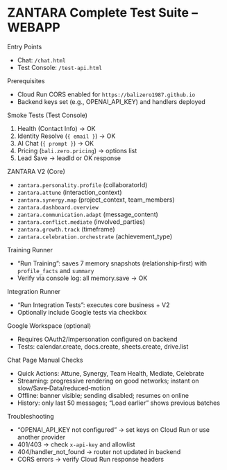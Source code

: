# ZANTARA Complete Test Suite – WEBAPP

Entry Points
- Chat: `/chat.html`
- Test Console: `/test-api.html`

Prerequisites
- Cloud Run CORS enabled for `https://balizero1987.github.io`
- Backend keys set (e.g., OPENAI_API_KEY) and handlers deployed

Smoke Tests (Test Console)
1) Health (Contact Info) → OK
2) Identity Resolve (`{ email }`) → OK
3) AI Chat (`{ prompt }`) → OK
4) Pricing (`bali.zero.pricing`) → options list
5) Lead Save → leadId or OK response

ZANTARA V2 (Core)
- `zantara.personality.profile` (collaboratorId)
- `zantara.attune` (interaction_context)
- `zantara.synergy.map` (project_context, team_members)
- `zantara.dashboard.overview`
- `zantara.communication.adapt` (message_content)
- `zantara.conflict.mediate` (involved_parties)
- `zantara.growth.track` (timeframe)
- `zantara.celebration.orchestrate` (achievement_type)

Training Runner
- “Run Training”: saves 7 memory snapshots (relationship‑first) with `profile_facts` and `summary`
- Verify via console log: all memory.save → OK

Integration Runner
- “Run Integration Tests”: executes core business + V2
- Optionally include Google tests via checkbox

Google Workspace (optional)
- Requires OAuth2/Impersonation configured on backend
- Tests: calendar.create, docs.create, sheets.create, drive.list

Chat Page Manual Checks
- Quick Actions: Attune, Synergy, Team Health, Mediate, Celebrate
- Streaming: progressive rendering on good networks; instant on slow/Save‑Data/reduced‑motion
- Offline: banner visible; sending disabled; resumes on online
- History: only last 50 messages; “Load earlier” shows previous batches

Troubleshooting
- “OPENAI_API_KEY not configured” → set keys on Cloud Run or use another provider
- 401/403 → check `x-api-key` and allowlist
- 404/handler_not_found → router not updated in backend
- CORS errors → verify Cloud Run response headers
